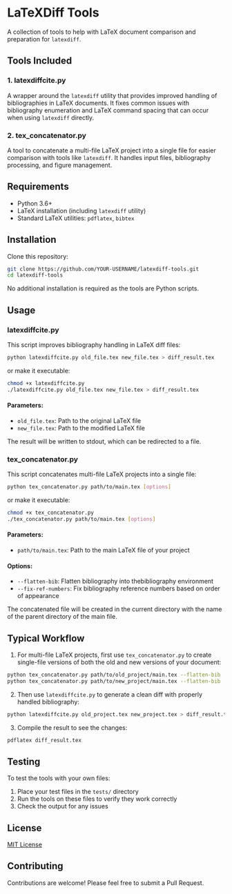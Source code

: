 # LaTeXDiff Tools

A collection of tools to help with LaTeX document comparison and preparation for `latexdiff`.

## Tools Included

### 1. latexdiffcite.py

A wrapper around the `latexdiff` utility that provides improved handling of bibliographies in LaTeX documents. It fixes common issues with bibliography enumeration and LaTeX command spacing that can occur when using `latexdiff` directly.

### 2. tex_concatenator.py

A tool to concatenate a multi-file LaTeX project into a single file for easier comparison with tools like `latexdiff`. It handles input files, bibliography processing, and figure management.

## Requirements

- Python 3.6+
- LaTeX installation (including `latexdiff` utility)
- Standard LaTeX utilities: `pdflatex`, `bibtex`

## Installation

Clone this repository:

```bash
git clone https://github.com/YOUR-USERNAME/latexdiff-tools.git
cd latexdiff-tools
```

No additional installation is required as the tools are Python scripts.

## Usage

### latexdiffcite.py

This script improves bibliography handling in LaTeX diff files:

```bash
python latexdiffcite.py old_file.tex new_file.tex > diff_result.tex
```

or make it executable:

```bash
chmod +x latexdiffcite.py
./latexdiffcite.py old_file.tex new_file.tex > diff_result.tex
```

#### Parameters:

- `old_file.tex`: Path to the original LaTeX file
- `new_file.tex`: Path to the modified LaTeX file

The result will be written to stdout, which can be redirected to a file.

### tex_concatenator.py

This script concatenates multi-file LaTeX projects into a single file:

```bash
python tex_concatenator.py path/to/main.tex [options]
```

or make it executable:

```bash
chmod +x tex_concatenator.py
./tex_concatenator.py path/to/main.tex [options]
```

#### Parameters:

- `path/to/main.tex`: Path to the main LaTeX file of your project

#### Options:

- `--flatten-bib`: Flatten bibliography into thebibliography environment
- `--fix-ref-numbers`: Fix bibliography reference numbers based on order of appearance

The concatenated file will be created in the current directory with the name of the parent directory of the main file.

## Typical Workflow

1. For multi-file LaTeX projects, first use `tex_concatenator.py` to create single-file versions of both the old and new versions of your document:

```bash
python tex_concatenator.py path/to/old_project/main.tex --flatten-bib
python tex_concatenator.py path/to/new_project/main.tex --flatten-bib
```

2. Then use `latexdiffcite.py` to generate a clean diff with properly handled bibliography:

```bash
python latexdiffcite.py old_project.tex new_project.tex > diff_result.tex
```

3. Compile the result to see the changes:

```bash
pdflatex diff_result.tex
```

## Testing

To test the tools with your own files:

1. Place your test files in the `tests/` directory
2. Run the tools on these files to verify they work correctly
3. Check the output for any issues

## License

[MIT License](LICENSE)

## Contributing

Contributions are welcome! Please feel free to submit a Pull Request.
